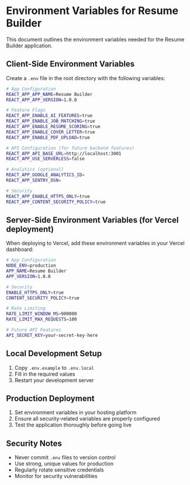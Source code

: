 # Environment Variables for Resume Builder

This document outlines the environment variables needed for the Resume Builder application.

## Client-Side Environment Variables

Create a `.env` file in the root directory with the following variables:

```bash
# App Configuration
REACT_APP_APP_NAME=Resume Builder
REACT_APP_APP_VERSION=1.0.0

# Feature Flags
REACT_APP_ENABLE_AI_FEATURES=true
REACT_APP_ENABLE_JOB_MATCHING=true
REACT_APP_ENABLE_RESUME_SCORING=true
REACT_APP_ENABLE_COVER_LETTER=true
REACT_APP_ENABLE_PDF_UPLOAD=true

# API Configuration (for future backend features)
REACT_APP_API_BASE_URL=http://localhost:3001
REACT_APP_USE_SERVERLESS=false

# Analytics (optional)
REACT_APP_GOOGLE_ANALYTICS_ID=
REACT_APP_SENTRY_DSN=

# Security
REACT_APP_ENABLE_HTTPS_ONLY=true
REACT_APP_CONTENT_SECURITY_POLICY=true
```

## Server-Side Environment Variables (for Vercel deployment)

When deploying to Vercel, add these environment variables in your Vercel dashboard:

```bash
# App Configuration
NODE_ENV=production
APP_NAME=Resume Builder
APP_VERSION=1.0.0

# Security
ENABLE_HTTPS_ONLY=true
CONTENT_SECURITY_POLICY=true

# Rate Limiting
RATE_LIMIT_WINDOW_MS=900000
RATE_LIMIT_MAX_REQUESTS=100

# Future API Features
API_SECRET_KEY=your-secret-key-here
```

## Local Development Setup

1. Copy `.env.example` to `.env.local`
2. Fill in the required values
3. Restart your development server

## Production Deployment

1. Set environment variables in your hosting platform
2. Ensure all security-related variables are properly configured
3. Test the application thoroughly before going live

## Security Notes

- Never commit `.env` files to version control
- Use strong, unique values for production
- Regularly rotate sensitive credentials
- Monitor for security vulnerabilities
